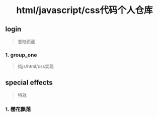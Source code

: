 # <center>html/javascript/css代码个人仓库</center>
## login
> 登陆页面
### 1. group_one
> 纯js/html/css实现
## special effects 
> 特效
### 1. 樱花飘落
